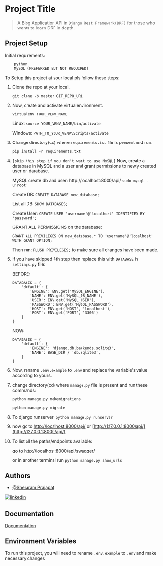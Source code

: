 
# Project Title

> A Blog Application API in `Django Rest Framework(DRF)` for those who wants to learn DRF in depth.

## Project Setup


Initial requirements:
```
    python
    MySQL (PREFERRED BUT NOT REQUIRED)
```

To Setup this project at your local pls follow these steps:

1. Clone the repo at your local.

    `git clone -b master GIT_REPO_URL`

2. Now, create and activate virtualenvironment.

    `virtualenv YOUR_VENV_NAME`

    Linux: `source YOUR_VENV_NAME/bin/activate`

    Windows: `PATH_TO_YOUR_VENV\Scripts\activate`

3. Change directory(cd) where `requirements.txt` file is present and run:

    `pip install -r requirements.txt`

4. `[skip this step if you don't want to use MySQL]` Now, create a database in MySQL and a user and grant permissions to newly created user on database.

    MySQL create db and user:
    http://localhost:8000/api/
    `sudo mysql -u'root'`

    Create DB: `CREATE DATABASE new_database;`

    List all DB: `SHOW DATABASES;`

    Create User: `CREATE USER 'username'@'localhost' IDENTIFIED BY 'password';`

    GRANT ALL PERMISSIONS on the database:

    `GRANT ALL PRIVILEGES ON new_database.* TO 'username'@'localhost' WITH GRANT OPTION;`

    Then run: `FLUSH PRIVILEGES;` to make sure all changes have been made.


5. If you have skipped 4th step then replace this with `DATABASE` in `settings.py` file:

    BEFORE:
    ```
    DATABASES = {
        'default': {
            'ENGINE': ENV.get('MySQL_ENGINE'),
            'NAME': ENV.get('MySQL_DB_NAME'),
            'USER': ENV.get('MySQL_USER'),
            'PASSWORD': ENV.get('MySQL_PASSWORD'),
            'HOST': ENV.get('HOST', 'localhost'),
            'PORT': ENV.get('PORT', '3306')
        }
    }
    ```
    NOW:
    ```
    DATABASES = {
        'default': {
            'ENGINE': 'django.db.backends.sqlite3',
            'NAME': BASE_DIR / 'db.sqlite3',
        }
    }
    ```


6. Now, rename `.env.example` to `.env` and replace the variable's value according to yours.

7. change directory(cd) where `manage.py` file is present and run these commands:

    `python manage.py makemigrations`

    `python manage.py migrate`

8. To django runserver:
    `python manage.py runserver`


9. now go to [http://localhost:8000/api/](http://localhost:8000/api/) or [http://127.0.0.1:8000/api/](http://127.0.0.1:8000/api/)

10. To list all the paths/endpoints available:

    go to [http://localhost:8000/api/swagger/](http://localhost:8000/api/swagger/)

    or in another terminal run `python manage.py show_urls`


## Authors

- [@Sheraram Prajapat](https://github.com/SheraramPrajapat1998)

<div>
<a href="https://www.linkedin.com/in/sheraramprajapat1998" target="_blank">
<img src=https://img.shields.io/badge/linkedin-%231E77B5.svg?&style=for-the-badge&logo=linkedin&logoColor=white alt=linkedin style="margin-bottom: 5px;" />
</a>
</div>



## Documentation

[Documentation](#project-setup)


## Environment Variables

To run this project, you will need to rename `.env.example` to `.env` and make necessary changes
